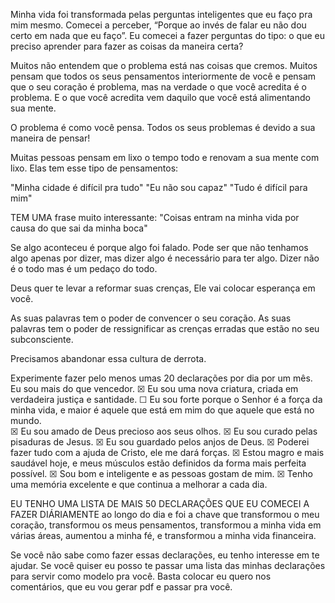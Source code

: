 Minha vida foi transformada pelas perguntas inteligentes que eu faço pra mim mesmo. 
Comecei a perceber, “Porque ao invés de falar eu não dou certo em nada que eu faço”. Eu comecei a fazer perguntas do tipo: o que eu preciso aprender para fazer as coisas da maneira certa?

Muitos não entendem que o problema está nas coisas que cremos. Muitos pensam que todos os seus pensamentos interiormente de você e pensam que o seu coração é problema, mas na verdade o que você acredita é o problema. E o que você acredita vem daquilo que você está alimentando sua mente.

O problema é como você pensa. Todos os seus problemas é devido a sua maneira de pensar!

Muitas pessoas pensam em lixo o tempo todo e renovam a sua mente com lixo. Elas tem esse tipo de pensamentos:

"Minha cidade é difícil pra tudo"
"Eu não sou capaz"
"Tudo é difícil para mim"

TEM UMA frase muito interessante:
"Coisas entram na minha vida por causa do que sai da minha boca"

Se algo aconteceu é porque algo foi falado. Pode ser que não tenhamos algo apenas por dizer, mas dizer algo é necessário para ter algo. Dizer não é o todo mas é um pedaço do todo.

Deus quer te levar a reformar suas crenças, Ele vai colocar esperança em você.

As suas palavras tem o poder de convencer o seu coração. As suas palavras tem o poder de ressignificar as crenças erradas que estão no seu subconsciente.

Precisamos abandonar essa cultura de derrota. 

Experimente fazer pelo menos umas 20 declarações por dia por um mês. 
Eu sou mais do que vencedor.
☒ Eu sou uma nova criatura, criada em verdadeira justiça e santidade.
☐	Eu sou forte porque o Senhor é a força da minha vida, e maior é aquele que está em mim do que aquele que está no mundo.  
☒	Eu sou amado de Deus precioso aos seus olhos. 
☒	Eu sou curado pelas pisaduras de Jesus. 
☒	Eu sou guardado pelos anjos de Deus. 
☒	Poderei fazer tudo com a ajuda de Cristo, ele me dará forças. 
☒ Estou magro e mais saudável hoje, e meus músculos estão definidos da forma mais perfeita possível.
☒ Sou bom e inteligente e as pessoas gostam de mim.
☒ Tenho uma memória excelente e que continua a melhorar a cada dia.

EU TENHO UMA LISTA DE MAIS 50 DECLARAÇÕES QUE EU COMECEI A FAZER DIÁRIAMENTE ao longo do dia e foi a chave que transformou o meu coração, transformou os meus pensamentos, transformou a minha vida em várias áreas, aumentou a minha fé, e transformou a minha vida financeira.

Se você não sabe como fazer essas declarações, eu tenho interesse em te ajudar. Se você quiser eu posso te passar uma lista das minhas declarações para servir como modelo pra você. Basta colocar eu quero nos comentários, que eu vou gerar pdf e passar pra você.  